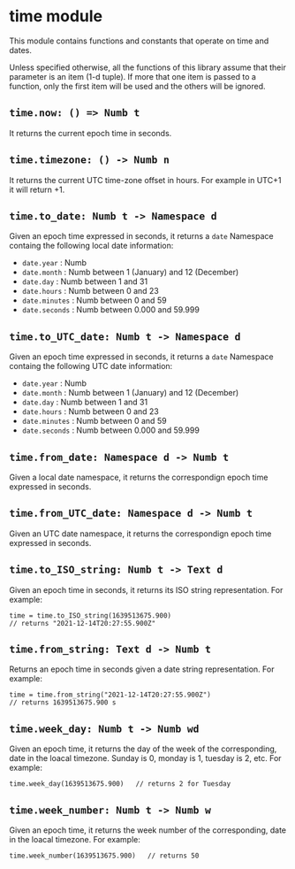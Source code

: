 time module
============================================================================

This module contains functions and constants that operate on time and
dates.

Unless specified otherwise, all the functions of this library assume that
their parameter is an item (1-d tuple). If more that one item is passed
to a function, only the first item will be used and the others will be
ignored.
  
`time.now: () => Numb t`
------------------------------------------------------------------------
It returns the current epoch time in seconds.
  
`time.timezone: () -> Numb n`
------------------------------------------------------------------------
It returns the current UTC time-zone offset in hours. For example in 
UTC+1 it will return +1.
  
`time.to_date: Numb t -> Namespace d`
------------------------------------------------------------------------
Given an epoch time expressed in seconds, it returns a `date` Namespace 
containg the following local date information:

- `date.year` : Numb
- `date.month` : Numb between 1 (January) and 12 (December)
- `date.day` : Numb between 1 and 31
- `date.hours` : Numb between 0 and 23
- `date.minutes` : Numb between 0 and 59
- `date.seconds` : Numb between 0.000 and 59.999
  
`time.to_UTC_date: Numb t -> Namespace d`
------------------------------------------------------------------------
Given an epoch time expressed in seconds, it returns a `date` Namespace 
containg the following UTC date information:

- `date.year` : Numb
- `date.month` : Numb between 1 (January) and 12 (December)
- `date.day` : Numb between 1 and 31
- `date.hours` : Numb between 0 and 23
- `date.minutes` : Numb between 0 and 59
- `date.seconds` : Numb between 0.000 and 59.999
  
`time.from_date: Namespace d -> Numb t`
------------------------------------------------------------------------
Given a local date namespace, it returns the correspondign epoch time 
expressed in seconds.
  
`time.from_UTC_date: Namespace d -> Numb t`
------------------------------------------------------------------------
Given an UTC date namespace, it returns the correspondign epoch time 
expressed in seconds.
  
`time.to_ISO_string: Numb t -> Text d`
------------------------------------------------------------------------
Given an epoch time in seconds, it returns its ISO string representation.
For example:

```
time = time.to_ISO_string(1639513675.900)
// returns "2021-12-14T20:27:55.900Z"
```
  
`time.from_string: Text d -> Numb t`
------------------------------------------------------------------------
Returns an epoch time in seconds given a date string representation.
For example:

```
time = time.from_string("2021-12-14T20:27:55.900Z")   
// returns 1639513675.900 s
```
  
`time.week_day: Numb t -> Numb wd`
------------------------------------------------------------------------
Given an epoch time, it returns the day of the week of the corresponding, 
date in the loacal timezone. Sunday is 0, monday is 1, tuesday is 2, etc.
For example:

```
time.week_day(1639513675.900)   // returns 2 for Tuesday
```
  
`time.week_number: Numb t -> Numb w`
------------------------------------------------------------------------
Given an epoch time, it returns the week number of the corresponding, 
date in the loacal timezone. For example:

```
time.week_number(1639513675.900)   // returns 50
```
  

